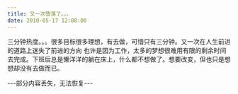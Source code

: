 ```yaml
---
title: 又一次堕落了。。。
date: 2010-05-17 12:08:00
---
```

三分钟热度。。。很多目标很多理想，有去做，可惜只有三分钟。又一次在人生前进的道路上迷失了前进的方向 也许是因为工作，太多的梦想很难用有限的剩余时间去完成。下班后总是懒洋洋的躺在床上，什么都不想做了。想要改变，但也只是想想却没有去做而已。

---部分内容丢失，无法恢复---